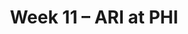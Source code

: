 ---
layout: game
title: Week 11 – ARI at PHI
season: 2002
game_id: 2002_11_ARI_PHI
away_team: ARI
home_team: PHI
---